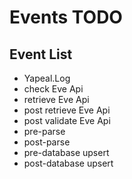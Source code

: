 # Events TODO #

## Event List ##

- Yapeal.Log
- check Eve Api
- retrieve Eve Api
- post retrieve Eve Api
- post validate Eve Api
- pre-parse
- post-parse
- pre-database upsert
- post-database upsert
